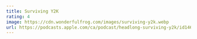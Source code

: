 ```yaml
---
title: Surviving Y2K
rating: 4
image: https://cdn.wonderfulfrog.com/images/surviving-y2k.webp
url: https://podcasts.apple.com/ca/podcast/headlong-surviving-y2k/id1464251414
---
```

